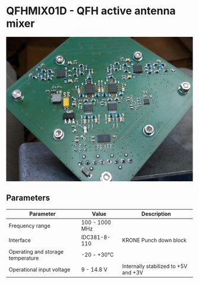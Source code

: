 # QFHMIX01D -  QFH active antenna mixer


![QFHMIX01D board bottom ](doc/src/img/QFHMIX01D_bottom.jpg)


## Parameters

| Parameter | Value | Description |
|-----------|-------|-------------|
| Frequency range | 100 - 1000 MHz |  |
| Interface | IDC381-8-110 | KRONE Punch down block |
| Operating and storage temperature | -20 - +30°C |  |
| Operational input voltage | 9 - 14.8 V | Internally stabilized to +5V and +3V |
